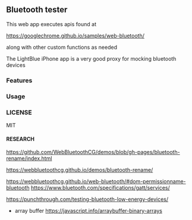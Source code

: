 ## Bluetooth tester

This web app executes apis found at

https://googlechrome.github.io/samples/web-bluetooth/

along with other custom functions as needed

The LightBlue iPhone app is a very good proxy for mocking bluetooth devices 

### Features



### Usage


### LICENSE

MIT

#### RESEARCH
https://github.com/WebBluetoothCG/demos/blob/gh-pages/bluetooth-rename/index.html

https://webbluetoothcg.github.io/demos/bluetooth-rename/

https://webbluetoothcg.github.io/web-bluetooth/#dom-permissionname-bluetooth
https://www.bluetooth.com/specifications/gatt/services/

https://punchthrough.com/testing-bluetooth-low-energy-devices/

* array buffer
https://javascript.info/arraybuffer-binary-arrays

